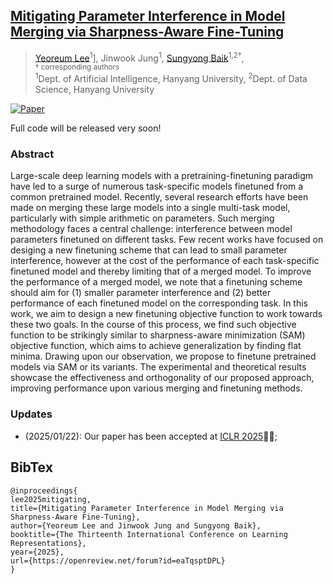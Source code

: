 ## [Mitigating Parameter Interference in Model Merging via Sharpness-Aware Fine-Tuning](https://openreview.net/forum?id=eaTqsptDPL)

> [Yeoreum Lee](https://github.com/leeyeoreum02)<sup>1</sup>], Jinwook Jung<sup>1</sup>, [Sungyong Baik](https://dsybaik-hy.github.io)<sup>1,2&dagger;</sup>, <br>
> <sup> &dagger; corresponding authors </sup> <br>
> <sup>1</sup>Dept. of Artificial Intelligence, Hanyang University, <sup>2</sup>Dept. of Data Science, Hanyang University


[![Paper](https://img.shields.io/badge/Paper-ICLR_2025-blue)](https://openreview.net/forum?id=eaTqsptDPL)


Full code will be released very soon!



### Abstract
Large-scale deep learning models with a pretraining-finetuning paradigm have led to a surge of numerous task-specific models finetuned from a common pretrained model. Recently, several research efforts have been made on merging these large models into a single multi-task model, particularly with simple arithmetic on parameters. Such merging methodology faces a central challenge: interference between model parameters finetuned on different tasks. Few recent works have focused on desiging a new finetuning scheme that can lead to small parameter interference, however at the cost of the performance of each task-specific finetuned model and thereby limiting that of a merged model. To improve the performance of a merged model, we note that a finetuning scheme should aim for (1) smaller parameter interference and (2) better performance of each finetuned model on the corresponding task. In this work, we aim to design a new finetuning objective function to work towards these two goals. In the course of this process, we find such objective function to be strikingly similar to sharpness-aware minimization (SAM) objective function, which aims to achieve generalization by finding flat minima. Drawing upon our observation, we propose to finetune pretrained models via SAM or its variants. The experimental and theoretical results showcase the effectiveness and orthogonality of our proposed approach, improving performance upon various merging and finetuning methods.


### Updates
* (2025/01/22): Our paper has been accepted at [ICLR 2025](https://iclr.cc/)🎉🎉; 

## BibTex
```
@inproceedings{
lee2025mitigating,
title={Mitigating Parameter Interference in Model Merging via Sharpness-Aware Fine-Tuning},
author={Yeoreum Lee and Jinwook Jung and Sungyong Baik},
booktitle={The Thirteenth International Conference on Learning Representations},
year={2025},
url={https://openreview.net/forum?id=eaTqsptDPL}
}
```

